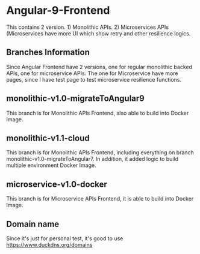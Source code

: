 # Angular-9-Frontend
This contains 2 version. 1) Monolithic APIs.  2) Microservices APIs (Microservices have more UI which show retry and other resilience logics.

## Branches Information
Since Angular Frontend have 2 versions, one for regular monolithic backed APIs, one for microservice APIs.
The one for Microservice have more pages, since I have test page to test microservice resilience functions.

## monolithic-v1.0-migrateToAngular9 
This branch is for Monolithic APIs Frontend, also able to build into Docker Image.

## monolithic-v1.1-cloud
This branch is for Monolithic APIs Frontend, including everything on branch monolithic-v1.0-migrateToAngular7.
In addition, it added logic to build multiple environment Docker Image.

## microservice-v1.0-docker
This branch is for Microservice APIs Frontend, it is able to build into Docker Image.

## Domain name 
Since it's just for personal test, it's good to use 
https://www.duckdns.org/domains
